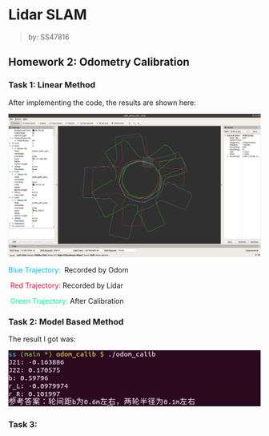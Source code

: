# Lidar SLAM

> by: SS47816

## Homework 2: Odometry Calibration

### Task 1: Linear Method

After implementing the code, the results are shown here: 

![linear-calib](media/linear-calib.png)

<span style='color:DeepSkyBlue'> Blue Trajectory: </span> Recorded by Odom

<span style='color:Crimson'> Red Trajectory: </span> Recorded by Lidar

<span style='color:MediumSpringGreen'> Green Trajectory: </span> After Calibration



### Task 2: Model Based Method

The result I got was: 

![model-based-calib](media/model-based-calib.png)



### Task 3: 